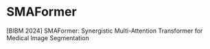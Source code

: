 # SMAFormer
[BIBM 2024] SMAFormer: Synergistic Multi-Attention Transformer for Medical Image Segmentation
